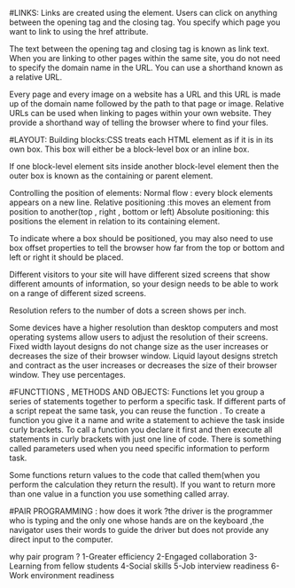 #LINKS:
Links are created using the <a> element. Users can click on anything between the opening <a> tag and the closing </a> tag. You specify which page you want to link to using the href attribute.

The text between the opening <a> tag and closing </a> tag is known as link text.
When you are linking to other pages within the same site,
you do not need to specify the domain name in the URL. You
can use a shorthand known as a relative URL.

Every page and every image on a website has a URL and this URL is made up of the domain name followed by the path to that page or image.
Relative URLs can be used when linking to pages within your own website. They provide a shorthand way of telling the browser where to find your files.


#LAYOUT:
Building blocks:CSS treats each HTML element as if it is in its own box. This box will either be a block-level box or an inline box.

If one block-level element sits inside another block-level element then the outer box is known as the containing or parent element.

Controlling the position of elements:
Normal flow : every block elements appears on a new line.
Relative positioning :this moves an element from position to another(top , right , bottom or left)
Absolute positioning: this positions the element in relation to its containing element.

To indicate where a box should be positioned, you may also need to use box offset properties to tell the browser how far from the top or bottom and left or right it should be placed. 

Different visitors to your site will have different sized screens that show different amounts of information, so your design needs to be able to work on a range of different sized screens.

Resolution refers to the number of dots a screen shows per inch. 

Some devices have a higher resolution than desktop computers and most operating systems allow users to adjust the resolution of their screens.
Fixed width layout designs do not change size as the
user increases or decreases the size of their browser window.
Liquid layout designs stretch and contract as the user increases or decreases the size of their browser
window. They use percentages.

#FUNCTTIONS , METHODS AND OBJECTS:
Functions let you group a series of statements together to perform a specific task. If different parts of a script repeat the same task, you can reuse the function .
To create a function you give it a name and write a statement to achieve the task inside curly brackets.
To call a function you declare it first and then execute all statements in curly brackets with just one line of code.
There is something called parameters used when you need specific information to perform task.

Some functions return values to the code that called them(when you perform the calculation they return the result).
If you want to return more than one value in a function you use something called array.

#PAIR PROGRAMMING :
how does it work ?the driver is the programmer who is typing and the only one whose hands are on the keyboard ,the navigator uses their words to guide the driver but does not provide any direct input to the computer. 

why pair program ? 1-Greater efficiency 
2-Engaged collaboration    3- Learning from fellow students
4-Social skills            5-Job interview readiness
6-Work environment readiness
